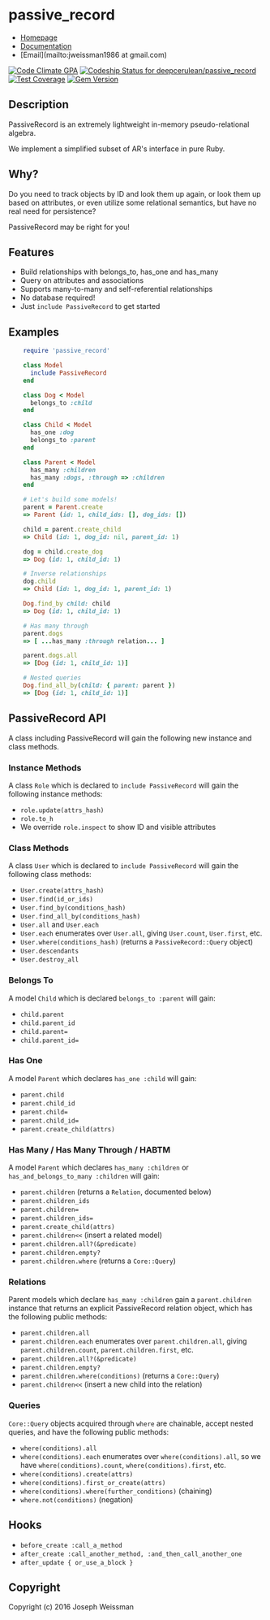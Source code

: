 # passive_record

* [Homepage](https://rubygems.org/gems/passive_record)
* [Documentation](http://rubydoc.info/gems/passive_record/frames)
* [Email](mailto:jweissman1986 at gmail.com)

[![Code Climate GPA](https://codeclimate.com/github/deepcerulean/passive_record/badges/gpa.svg)](https://codeclimate.com/github/deepcerulean/passive_record)
[![Codeship Status for deepcerulean/passive_record](https://www.codeship.io/projects/66bb2d90-ba61-0133-af95-025ac38368ea/status)](https://codeship.com/projects/128700)
[![Test Coverage](https://codeclimate.com/github/deepcerulean/passive_record/badges/coverage.svg)](https://codeclimate.com/github/deepcerulean/passive_record/coverage)
[![Gem Version](https://badge.fury.io/rb/passive_record.svg)](https://badge.fury.io/rb/passive_record)

## Description

PassiveRecord is an extremely lightweight in-memory pseudo-relational algebra.

We implement a simplified subset of AR's interface in pure Ruby.

## Why?

Do you need to track objects by ID and look them up again,
or look them up based on attributes,
or even utilize some relational semantics,
but have no real need for persistence?

PassiveRecord may be right for you!


## Features

  - Build relationships with belongs_to, has_one and has_many
  - Query on attributes and associations
  - Supports many-to-many and self-referential relationships
  - No database required!
  - Just `include PassiveRecord` to get started

## Examples

````ruby
    require 'passive_record'

    class Model
      include PassiveRecord
    end

    class Dog < Model
      belongs_to :child
    end

    class Child < Model
      has_one :dog
      belongs_to :parent
    end

    class Parent < Model
      has_many :children
      has_many :dogs, :through => :children
    end

    # Let's build some models!
    parent = Parent.create
    => Parent (id: 1, child_ids: [], dog_ids: [])

    child = parent.create_child
    => Child (id: 1, dog_id: nil, parent_id: 1)

    dog = child.create_dog
    => Dog (id: 1, child_id: 1)

    # Inverse relationships
    dog.child
    => Child (id: 1, dog_id: 1, parent_id: 1)

    Dog.find_by child: child
    => Dog (id: 1, child_id: 1)

    # Has many through
    parent.dogs
    => [ ...has_many :through relation... ]

    parent.dogs.all
    => [Dog (id: 1, child_id: 1)]

    # Nested queries
    Dog.find_all_by(child: { parent: parent })
    => [Dog (id: 1, child_id: 1)]
````

## PassiveRecord API

  A class including PassiveRecord will gain the following new instance and class methods.

### Instance Methods

  A class `Role` which is declared to `include PassiveRecord` will gain the following instance methods:
  - `role.update(attrs_hash)`
  - `role.to_h`
  - We override `role.inspect` to show ID and visible attributes

### Class Methods

  A class `User` which is declared to `include PassiveRecord` will gain the following class methods:
  - `User.create(attrs_hash)`
  - `User.find(id_or_ids)`
  - `User.find_by(conditions_hash)`
  - `User.find_all_by(conditions_hash)`
  - `User.all` and `User.each`
  - `User.each` enumerates over `User.all`, giving `User.count`, `User.first`, etc.
  - `User.where(conditions_hash)` (returns a `PassiveRecord::Query` object)
  - `User.descendants`
  - `User.destroy_all`

### Belongs To

  A model `Child` which is declared `belongs_to :parent` will gain:

  - `child.parent`
  - `child.parent_id`
  - `child.parent=`
  - `child.parent_id=`

### Has One

  A model `Parent` which declares `has_one :child` will gain:

  - `parent.child`
  - `parent.child_id`
  - `parent.child=`
  - `parent.child_id=`
  - `parent.create_child(attrs)`

### Has Many / Has Many Through / HABTM

  A model `Parent` which declares `has_many :children` or `has_and_belongs_to_many :children` will gain:

  - `parent.children` (returns a `Relation`, documented below)
  - `parent.children_ids`
  - `parent.children=`
  - `parent.children_ids=`
  - `parent.create_child(attrs)`
  - `parent.children<<` (insert a related model)
  - `parent.children.all?(&predicate)`
  - `parent.children.empty?`
  - `parent.children.where` (returns a `Core::Query`)

### Relations

  Parent models which declare `has_many :children` gain a `parent.children` instance that returns an explicit PassiveRecord relation object, which has the following public methods:

  - `parent.children.all`
  - `parent.children.each` enumerates over `parent.children.all`, giving `parent.children.count`, `parent.children.first`, etc.
  - `parent.children.all?(&predicate)`
  - `parent.children.empty?`
  - `parent.children.where(conditions)` (returns a `Core::Query`)
  - `parent.children<<` (insert a new child into the relation)

### Queries

  `Core::Query` objects acquired through `where` are chainable, accept nested queries, and have the following public methods:

  - `where(conditions).all`
  - `where(conditions).each` enumerates over `where(conditions).all`, so we have `where(conditions).count`, `where(conditions).first`, etc.
  - `where(conditions).create(attrs)`
  - `where(conditions).first_or_create(attrs)`
  - `where(conditions).where(further_conditions)` (chaining)
  - `where.not(conditions)` (negation)

## Hooks

  - `before_create :call_a_method`
  - `after_create :call_another_method, :and_then_call_another_one`
  - `after_update { or_use_a_block }`

## Copyright

Copyright (c) 2016 Joseph Weissman
